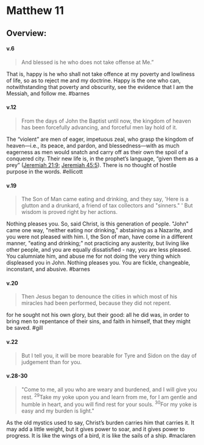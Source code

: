 # Matthew 11

## Overview:

#### v.6
>And blessed is he who does not take offense at Me.”

That is, happy is he who shall not take offence at my poverty and lowliness of life, so as to reject me and my doctrine. Happy is the one who can, notwithstanding that poverty and obscurity, see the evidence that I am the Messiah, and follow me.
#barnes

#### v.12
>From the days of John the Baptist until now, the kingdom of heaven has been forcefully advancing, and forceful men lay hold of it.

The “violent” are men of eager, impetuous zeal, who grasp the kingdom of heaven—i.e., its peace, and pardon, and blessedness—with as much eagerness as men would snatch and carry off as their own the spoil of a conquered city. Their new life is, in the prophet’s language, “given them as a prey” ([Jeremiah 21:9](Jeremiah21.md#v.9); [Jeremiah 45:5](Jeremiah45.md#v.5)). There is no thought of hostile purpose in the words.
#ellicott 

#### v.19
>The Son of Man came eating and drinking, and they say, 'Here is a glutton and a drunkard, a friend of tax collectors and "sinners." ' But wisdom is proved right by her actions.

Nothing pleases you. So, said Christ, is this generation of people. "John" came one way, "neither eating nor drinking," abstaining as a Nazarite, and you were not pleased with him. I, the Son of man, have come in a different manner, "eating and drinking;" not practicing any austerity, but living like other people, and you are equally dissatisfied - nay, you are less pleased. You calumniate him, and abuse me for not doing the very thing which displeased you in John. Nothing pleases you. You are fickle, changeable, inconstant, and abusive.
#barnes 

#### v.20
>Then Jesus began to denounce the cities in which most of his miracles had been performed, because they did not repent.

for he sought not his own glory, but their good: all he did was, in order to bring men to repentance of their sins, and faith in himself, that they might be saved.
#gill 

#### v.22
>But I tell you, it will be more bearable for Tyre and Sidon on the day of judgement than for you.

#### v.28-30
>"Come to me, all you who are weary and burdened, and I will give you rest. <sup>29</sup>Take my yoke upon you and learn from me, for I am gentle and humble in heart, and you will find rest for your souls. <sup>30</sup>For my yoke is easy and my burden is light."

As the old mystics used to say, Christ’s burden carries him that carries it. It may add a little weight, but it gives power to soar, and it gives power to progress. It is like the wings of a bird, it is like the sails of a ship.
#maclaren 